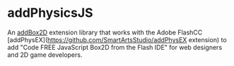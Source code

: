 # addPhysicsJS

An [addBox2D](https://github.com/SmartArtsStudio/addBox2D) extension library that works with the Adobe FlashCC [addPhysEX](https://github.com/SmartArtsStudio/addPhysEX extension)
to add "Code FREE JavaScript Box2D from the Flash IDE" for web designers and 2D game developers.
